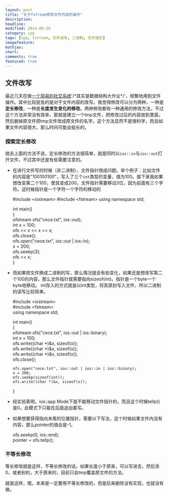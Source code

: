 ```yaml
---
layout: post
title: "关于fstream修改文件内容的操作"
description: 
headline: 
modified: 2014-08-29
category: cpp
tags: [cpp, fstream, 文件读写, 二进制, 文件指针]
imagefeature: 
mathjax: 
chart: 
comments: true
featured: true
---
```


## 文件改写

最近几天在做[一个简易的社交系统](https://github.com/gaocegege/P2Project)'/\*其实是数据结构大作业\*/'，频繁地用到文件操作。其中比较捉急的是对于文件内容的改写。我觉得修改可以分为两种，一种是**定长修改**，一种是**长度发生变化的修改**。两种修改都有一种通用的修改方法，不过这个方法非常没有效率，那就是建立一个tmp文件，把修改过后的内容放到里面，然后删掉原文件把tmp文件改成原文件的名字。这个方法显然不是很科学，而且如果文件内容很大，那么时间可能会挺长的。

### 探索定长修改

抛去上面的方法不说，定长修改的方法很简单，就是同时以`ios::in`与`ios::out`打开文件，不过其中还是有些需要注意的。

*	在进行文件写的时候（非二进制），文件指针很成问题。举个例子：比如文件的内容是"100100100"，写入了三个`int`类型的变量，值为100。接下来我如果想改变第二个100，使其变成200，文件指针需要移动3位，因为前面有三个字符。这时候指针是一个字符一个字符的移动的

    \#include <iostream\> 
    \#include <fstream\>
    using namespace std;  
   
    int main()  
	{  
        ofstream ofs("cece.txt", ios::out);  
        int x = 100;  
        ofs << x << x << x;  
        ofs.close();  
        ofs.open("cece.txt", ios::out | ios::in);  
        x = 200;  
        ofs.seekp(3);  
        ofs << x;  
    } 

*	而如果把文件换成二进制的写，那么情况就会有些变化，如果还是想改写第二个100的内容，那么文件指针就需要指向sizeof(int)。指针是一个byte一个byte地移动。 int存入的方式就是以int类型，将其原封写入文件，所以二进制的读写比较简单。

    \#include <iostream\>  
    \#include <fstream\>  
    using namespace std;  
    
    int main()  
    {  
        ofstream ofs("cece.txt", ios::out | ios::binary);  
    	int x = 100;  
    	ofs.write((char *)&x, sizeof(x));  
    	ofs.write((char *)&x, sizeof(x));  
    	ofs.write((char *)&x, sizeof(x));  
    	ofs.close();  

        ofs.open("cece.txt", ios::out | ios::in | ios::binary);  
        x = 200;  
        ofs.seekp(sizeof(int));  
        ofs.write((char *)&x, sizeof(x));  
       }

*	经实验表明，ios::app Mode下是不能移动文件指针的，而且这个时候tellp()是0。此模式下只能在后面追加着写。
*	如果想要获得指向末尾的位置指针，需要以下写法，这个时候如果文件内没有内容，那么pointer的值会是-1。

    ofs.seekp(0, ios::end);  
    pointer = ofs.tellp();  

### 不等长修改

等长修改就是这样，不等长修改的话，如果长度小于原来，可以写进去，然后添0，或者别的，大于原来的，目前只会tmp覆盖原文件的方法。

就是这样，嗯。本来是一定要用不等长修改的，但是后来删除没有实现，也就没有做。

